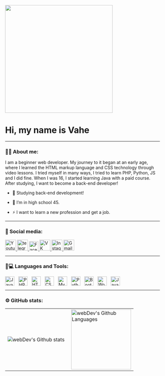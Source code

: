 <img src="https://camo.githubusercontent.com/c1dcb74cc1c1835b1d716f5051499a2814c683c806b15f04b0eba492863703e9/68747470733a2f2f63646e2e6472696262626c652e636f6d2f75736572732f3733303730332f73637265656e73686f74732f363538313234332f6176656e746f2e676966" height="350px" alt="" >

# Hi, my name is Vahe

---

### :man_technologist: About me:
I am a beginner web developer. My journey to it began at an early age, where I learned 
the HTML markup language and CSS technology through video lessons. I tried myself 
in many ways, I tried to learn PHP,  Python, JS and I did fine. When I was 16, 
I started learning Java with a paid course. After studying, I want to become a back-end developer!

- :telescope: Studying back-end development!

- :seedling: I’m in high school 45.

- :zap: I want to learn a new profession and get a job.

---

### 🤝 Social media:
  <div id="badges">
    <a href="https://www.youtube.com/channel/UCt_El3-3jZjMAn32FLFFq4A" target="_blank">
      <img src="https://user-images.githubusercontent.com/120592399/222373560-1f00c296-7f5a-457b-8eb5-13754cc28ad1.png" width="35" height="35" alt="Youtube" />
    </a>
    <a href="https://t.me/wredn1yy" target="_blank">
      <img src="https://user-images.githubusercontent.com/120592399/222373796-ade3264a-73f0-40c0-8ede-61106ea3b215.png" width="35" height="35" alt="telegram" />
    </a>
    <a href="https://user-images.githubusercontent.com/120592399/222374165-cddd6bb5-a4df-4a23-982e-bbad7935d58b.png" target="_blank">
      <img src="https://cdn-icons-png.flaticon.com/512/3670/3670147.png" width="30" height="30" alt="Facebook"/>
    </a>
    <a href="https://vk.com/wredn1yy" target="_blank">
      <img src="https://user-images.githubusercontent.com/120592399/222374304-802c1b62-bb5c-41a8-a586-b28da91e8ed1.png" width="35" height="35" alt="VK"/>
    </a>
    <a href="https://www.instagram.com/kostikyan__/" target="_blank">
      <img src="https://user-images.githubusercontent.com/120592399/222375065-1cabdcc9-551d-474f-bf09-0d5a443a85f7.png" width="35" height="35" alt="Instagram"/>
      <a href="https://mail.google.com/mail/u/0/#inbox?compose=GTvVlcSGLrLSdBPsnQVLhTsMSxSLSFQVbmTHPCVdnKPGPssZrHnctZsnjsXmGSCTZdLMpBLxBwFdJ" target="_blank">
      <img src="https://user-images.githubusercontent.com/120592399/222375701-6b320978-2f26-41d2-917a-7c2922e8a76d.png" width="35" height="35" alt="Gmail"/>
    </a>
  </div>
  
---
  
### 💼💻 Languages and Tools:
<img align="left" alt="Java" width="30px" style="padding-right: 10px;" src="https://cdn.jsdelivr.net/gh/devicons/devicon/icons/java/java-original.svg" />
<img align="left" alt="PHP" width="30px" style="padding-right: 10px;" src="https://cdn.jsdelivr.net/gh/devicons/devicon/icons/php/php-original.svg" />
<img align="left" alt="HTML" width="30px" style="padding-right: 10px;" src="https://cdn.jsdelivr.net/gh/devicons/devicon/icons/html5/html5-original.svg" />
<img align="left" alt="CSS" width="30px" style="padding-right: 10px;" src="https://cdn.jsdelivr.net/gh/devicons/devicon/icons/css3/css3-original.svg" />
<img align="lef t" alt="JavaScript" width="30px" style="padding-right: 10px;" src="https://cdn.jsdelivr.net/gh/devicons/devicon/icons/javascript/javascript-original.svg" />
<img align="left" alt="MySQL" width="30px" style="padding-right: 10px;" src="https://cdn.jsdelivr.net/gh/devicons/devicon/icons/mysql/mysql-original.svg" />
<img align="left" alt="Python" width="30px" style="padding-right: 10px;" src="https://cdn.jsdelivr.net/gh/devicons/devicon/icons/python/python-original.svg" />
<img align="left" alt="Bootstrap" width="30px" style="padding-right: 10px;" src="https://cdn.jsdelivr.net/gh/devicons/devicon/icons/bootstrap/bootstrap-original.svg" />
<img align="left" alt="WordPress" width="30px" style="padding-right: 10px;" src="https://cdn.jsdelivr.net/gh/devicons/devicon/icons/wordpress/wordpress-plain.svg" /></br>

---

### ⚙️ GitHub stats:

<table>
  <tr>
    <td>
      <img align="left" src="http://github-readme-streak-stats.herokuapp.com?user=Kostikyan&theme=dark&background=000000" alt="webDev's Github stats" />
    </td>
    <td>
      <img height="195px" align="right" alt="webDev's Github Languages" src="https://github-readme-stats-sigma-five.vercel.app/api/top-langs/?username=Kostikyan&layout=compact&theme=vision-friendly-dark" />
    </td>
  </tr>
</table>

<!--
**Kostikyan/Kostikyan** is a ✨ _special_ ✨ repository because its `README.md` (this file) appears on your GitHub profile.

Here are some ideas to get you started:

- 🔭 I’m currently working on ...
- 🌱 I’m currently learning ...
- 👯 I’m looking to collaborate on ...
- 🤔 I’m looking for help with ...
- 💬 Ask me about ...
- 📫 How to reach me: ...
- 😄 Pronouns: ...
- ⚡ Fun fact: ...
-->

